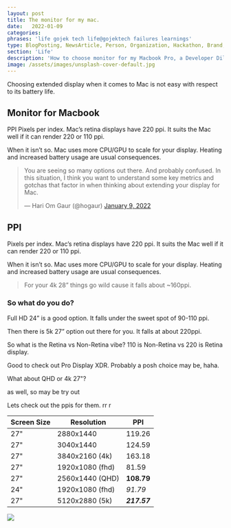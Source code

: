 ```yaml
---
layout: post
title: The monitor for my mac.
date:   2022-01-09
categories:
phrases: 'life gojek tech life@gojektech failures learnings'
type: BlogPosting, NewsArticle, Person, Organization, Hackathon, Brand, Atlas, Guide, Failures, Learnings
section: 'Life'
description: 'How to choose monitor for my Macbook Pro, a Developer Dilemna'
image: /assets/images/unsplash-cover-default.jpg
---
```


Choosing extended display when it comes to Mac is not easy with respect to its battery life.

## Monitor for Macbook

PPI
Pixels per index. Mac’s retina displays have 220 ppi. 
It suits the Mac well if it can render 220 or 110 ppi.

When it isn’t so. Mac uses more CPU/GPU to scale for your display.
Heating and increased battery usage are usual consequences.


<blockquote class="twitter-tweet"><p lang="en" dir="ltr">You are seeing
so many options out there. And probably confused. In this situation, I
think you want to understand some key metrics and gotchas that factor in
when thinking about extending your display for Mac.</p>&mdash; Hari Om
Gaur (@hogaur) <a
href="https://twitter.com/hogaur/status/1480106327619760129?ref_src=twsrc%5Etfw">January
9, 2022</a></blockquote> <script async
src="https://platform.twitter.com/widgets.js" charset="utf-8"></script>


## PPI

Pixels per index. Mac’s retina displays have 220 ppi. 
It suits the Mac well if it can render 220 or 110 ppi.

When it isn’t so. Mac uses more CPU/GPU to scale for your display.
Heating and increased battery usage are usual consequences.

> For your 4k 28” things go wild cause it falls about ~160ppi.

### So what do you do?

Full HD 24” is a good option.
It falls under the sweet spot of 90-110 ppi.

Then there is 5k 27” option out there for you.
It falls at about 220ppi.

So what is the Retina vs Non-Retina vibe?
110 is Non-Retina vs 220 is Retina display.

Good to check out Pro Display XDR.
Probably a posh choice may be, haha. 

What about QHD or 4k 27"?

as well, so may be try out 

Lets check out the ppis for them.
rr
r

Screen Size | Resolution | PPI |
----------- | ----------- | ----------- |
27" | 2880x1440 | 119.26 |
27" | 3040x1440 | 124.59 |
27" | 3840x2160 (4k) | 163.18 |
27" | 1920x1080 (fhd) | 81.59 |
27" | 2560x1440 (QHD) | **108.79**  |
24" | 1920x1080 (fhd) | *91.79* |
27" | 5120x2880 (5k) | ***217.57*** |

<div style="text-align:left"><img src="ppi.png" /></div>
<br>
